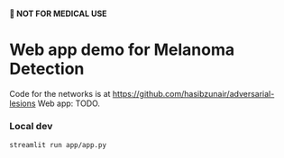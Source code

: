 #### :red_circle: NOT FOR MEDICAL USE
# Web app demo for Melanoma Detection

Code for the networks is at https://github.com/hasibzunair/adversarial-lesions
Web app: TODO.

### Local dev

```
streamlit run app/app.py
```